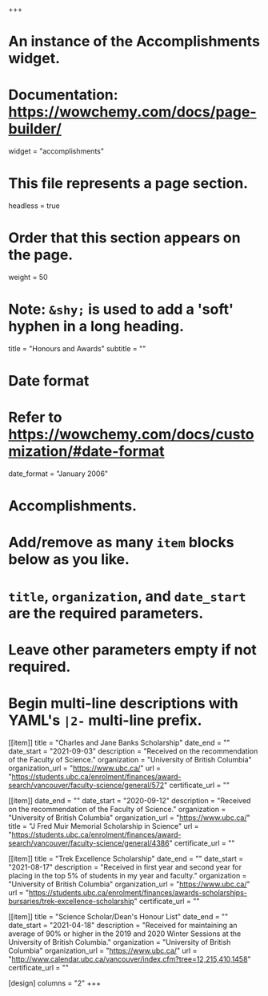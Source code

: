 +++
# An instance of the Accomplishments widget.
# Documentation: https://wowchemy.com/docs/page-builder/
widget = "accomplishments"

# This file represents a page section.
headless = true

# Order that this section appears on the page.
weight = 50

# Note: `&shy;` is used to add a 'soft' hyphen in a long heading.
title = "Honours and Awards"
subtitle = ""

# Date format
#   Refer to https://wowchemy.com/docs/customization/#date-format
date_format = "January 2006"

# Accomplishments.
#   Add/remove as many `item` blocks below as you like.
#   `title`, `organization`, and `date_start` are the required parameters.
#   Leave other parameters empty if not required.
#   Begin multi-line descriptions with YAML's `|2-` multi-line prefix.
[[item]]
title = "Charles and Jane Banks Scholarship"
date_end = ""
date_start = "2021-09-03"
description = "Received on the recommendation of the Faculty of Science."
organization = "University of British Columbia"
organization_url = "https://www.ubc.ca/"
url = "https://students.ubc.ca/enrolment/finances/award-search/vancouver/faculty-science/general/572"
certificate_url = ""

[[item]]
date_end = ""
date_start = "2020-09-12"
description = "Received on the recommendation of the Faculty of Science."
organization = "University of British Columbia"
organization_url = "https://www.ubc.ca/"
title = "J Fred Muir Memorial Scholarship in Science"
url = "https://students.ubc.ca/enrolment/finances/award-search/vancouver/faculty-science/general/4386"
certificate_url = ""

[[item]]
title = "Trek Excellence Scholarship"
date_end = ""
date_start = "2021-08-17"
description = "Received in first year and second year for placing in the top 5% of students in my year and faculty."
organization = "University of British Columbia"
organization_url = "https://www.ubc.ca/"
url = "https://students.ubc.ca/enrolment/finances/awards-scholarships-bursaries/trek-excellence-scholarship"
certificate_url = ""

[[item]]
title = "Science Scholar/Dean's Honour List"
date_end = ""
date_start = "2021-04-18"
description = "Received for maintaining an average of 90% or higher in the 2019 and 2020 Winter Sessions at the University of British Columbia."
organization = "University of British Columbia"
organization_url = "https://www.ubc.ca/"
url = "http://www.calendar.ubc.ca/vancouver/index.cfm?tree=12,215,410,1458"
certificate_url = ""

[design]
columns = "2"
+++
